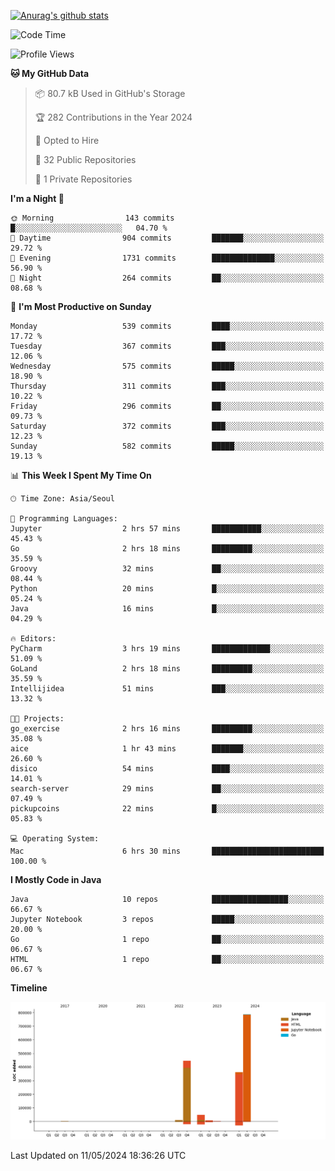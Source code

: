 [![Anurag's github stats](https://github-readme-stats.vercel.app/api?username=hajubal)](https://github.com/anuraghazra/github-readme-stats)

<!--START_SECTION:waka-->
![Code Time](http://img.shields.io/badge/Code%20Time-6%20hrs%2020%20mins-blue)

![Profile Views](http://img.shields.io/badge/Profile%20Views-18-blue)

**🐱 My GitHub Data** 

> 📦 80.7 kB Used in GitHub's Storage 
 > 
> 🏆 282 Contributions in the Year 2024
 > 
> 💼 Opted to Hire
 > 
> 📜 32 Public Repositories 
 > 
> 🔑 1 Private Repositories 
 > 
**I'm a Night 🦉** 

```text
🌞 Morning                143 commits         █░░░░░░░░░░░░░░░░░░░░░░░░   04.70 % 
🌆 Daytime                904 commits         ███████░░░░░░░░░░░░░░░░░░   29.72 % 
🌃 Evening                1731 commits        ██████████████░░░░░░░░░░░   56.90 % 
🌙 Night                  264 commits         ██░░░░░░░░░░░░░░░░░░░░░░░   08.68 % 
```
📅 **I'm Most Productive on Sunday** 

```text
Monday                   539 commits         ████░░░░░░░░░░░░░░░░░░░░░   17.72 % 
Tuesday                  367 commits         ███░░░░░░░░░░░░░░░░░░░░░░   12.06 % 
Wednesday                575 commits         █████░░░░░░░░░░░░░░░░░░░░   18.90 % 
Thursday                 311 commits         ███░░░░░░░░░░░░░░░░░░░░░░   10.22 % 
Friday                   296 commits         ██░░░░░░░░░░░░░░░░░░░░░░░   09.73 % 
Saturday                 372 commits         ███░░░░░░░░░░░░░░░░░░░░░░   12.23 % 
Sunday                   582 commits         █████░░░░░░░░░░░░░░░░░░░░   19.13 % 
```


📊 **This Week I Spent My Time On** 

```text
🕑︎ Time Zone: Asia/Seoul

💬 Programming Languages: 
Jupyter                  2 hrs 57 mins       ███████████░░░░░░░░░░░░░░   45.43 % 
Go                       2 hrs 18 mins       █████████░░░░░░░░░░░░░░░░   35.59 % 
Groovy                   32 mins             ██░░░░░░░░░░░░░░░░░░░░░░░   08.44 % 
Python                   20 mins             █░░░░░░░░░░░░░░░░░░░░░░░░   05.24 % 
Java                     16 mins             █░░░░░░░░░░░░░░░░░░░░░░░░   04.29 % 

🔥 Editors: 
PyCharm                  3 hrs 19 mins       █████████████░░░░░░░░░░░░   51.09 % 
GoLand                   2 hrs 18 mins       █████████░░░░░░░░░░░░░░░░   35.59 % 
Intellijidea             51 mins             ███░░░░░░░░░░░░░░░░░░░░░░   13.32 % 

🐱‍💻 Projects: 
go_exercise              2 hrs 16 mins       █████████░░░░░░░░░░░░░░░░   35.08 % 
aice                     1 hr 43 mins        ███████░░░░░░░░░░░░░░░░░░   26.60 % 
disico                   54 mins             ████░░░░░░░░░░░░░░░░░░░░░   14.01 % 
search-server            29 mins             ██░░░░░░░░░░░░░░░░░░░░░░░   07.49 % 
pickupcoins              22 mins             █░░░░░░░░░░░░░░░░░░░░░░░░   05.83 % 

💻 Operating System: 
Mac                      6 hrs 30 mins       █████████████████████████   100.00 % 
```

**I Mostly Code in Java** 

```text
Java                     10 repos            █████████████████░░░░░░░░   66.67 % 
Jupyter Notebook         3 repos             █████░░░░░░░░░░░░░░░░░░░░   20.00 % 
Go                       1 repo              ██░░░░░░░░░░░░░░░░░░░░░░░   06.67 % 
HTML                     1 repo              ██░░░░░░░░░░░░░░░░░░░░░░░   06.67 % 
```



**Timeline**

![Lines of Code chart](https://raw.githubusercontent.com/hajubal/hajubal/main/assets/bar_graph.png)


 Last Updated on 11/05/2024 18:36:26 UTC
<!--END_SECTION:waka-->